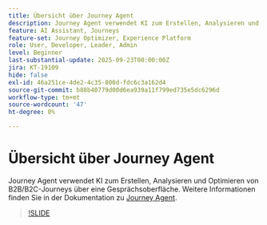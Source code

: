 ```yaml
---
title: Übersicht über Journey Agent
description: Journey Agent verwendet KI zum Erstellen, Analysieren und Optimieren von B2B/B2C-Journeys über eine Gesprächsoberfläche.
feature: AI Assistant, Journeys
feature-set: Journey Optimizer, Experience Platform
role: User, Developer, Leader, Admin
level: Beginner
last-substantial-update: 2025-09-23T00:00:00Z
jira: KT-19109
hide: false
exl-id: 46a251ce-4de2-4c35-800d-fdc6c3a162d4
source-git-commit: b88b40779d00d6ea939a11f799ed735e5dc6296d
workflow-type: tm+mt
source-wordcount: '47'
ht-degree: 0%

---
```


# Übersicht über Journey Agent

Journey Agent verwendet KI zum Erstellen, Analysieren und Optimieren von B2B/B2C-Journeys über eine Gesprächsoberfläche. Weitere Informationen finden Sie in der Dokumentation zu [Journey Agent](https://experienceleague.adobe.com/en/docs/experience-cloud-ai/experience-cloud-ai/agents/ajo-agent-analyze).

>[!SLIDE](journey-agent-overview)
